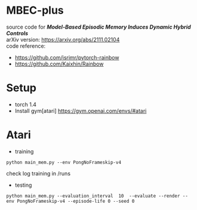 # MBEC-plus
source code for ***Model-Based Episodic Memory Induces Dynamic Hybrid Controls***  
arXiv version: https://arxiv.org/abs/2111.02104  
code reference:
- https://github.com/jsrimr/pytorch-rainbow
- https://github.com/Kaixhin/Rainbow

# Setup  
- torch 1.4
- Install gym[atari] https://gym.openai.com/envs/#atari


# Atari

- training
``` 
python main_mem.py --env PongNoFrameskip-v4
```
check log training in /runs
- testing  
```
python main_mem.py --evaluation_interval  10  --evaluate --render --env PongNoFrameskip-v4 --episode-life 0 --seed 0
``` 


